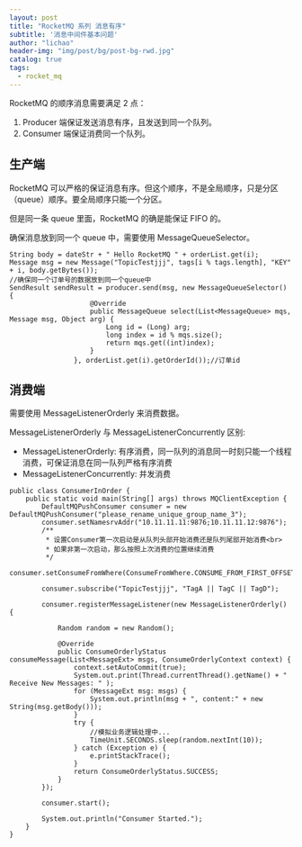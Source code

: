 ```yaml
---
layout: post
title: "RocketMQ 系列 消息有序"
subtitle: '消息中间件基本问题'
author: "lichao"
header-img: "img/post/bg/post-bg-rwd.jpg"
catalog: true
tags:
  - rocket_mq
---
```


RocketMQ 的顺序消息需要满足 2 点：

1. Producer 端保证发送消息有序，且发送到同一个队列。
2. Consumer 端保证消费同一个队列。

 

## 生产端

RocketMQ 可以严格的保证消息有序。但这个顺序，不是全局顺序，只是分区（queue）顺序。要全局顺序只能一个分区。

但是同一条 queue 里面，RocketMQ 的确是能保证 FIFO 的。

确保消息放到同一个 queue 中，需要使用 MessageQueueSelector。

```
String body = dateStr + " Hello RocketMQ " + orderList.get(i);
Message msg = new Message("TopicTestjjj", tags[i % tags.length], "KEY" + i, body.getBytes());
//确保同一个订单号的数据放到同一个queue中
SendResult sendResult = producer.send(msg, new MessageQueueSelector() {
                    @Override
                    public MessageQueue select(List<MessageQueue> mqs, Message msg, Object arg) {
                        Long id = (Long) arg;
                        long index = id % mqs.size();
                        return mqs.get((int)index);
                    }
                }, orderList.get(i).getOrderId());//订单id

```

## 消费端

需要使用 MessageListenerOrderly 来消费数据。

MessageListenerOrderly 与 MessageListenerConcurrently 区别:
* MessageListenerOrderly: 有序消费，同一队列的消息同一时刻只能一个线程消费，可保证消息在同一队列严格有序消费  
* MessageListenerConcurrently: 并发消费

```
public class ConsumerInOrder {
    public static void main(String[] args) throws MQClientException {
        DefaultMQPushConsumer consumer = new DefaultMQPushConsumer("please_rename_unique_group_name_3");
        consumer.setNamesrvAddr("10.11.11.11:9876;10.11.11.12:9876");
        /**
         * 设置Consumer第一次启动是从队列头部开始消费还是队列尾部开始消费<br>
         * 如果非第一次启动，那么按照上次消费的位置继续消费
         */
        consumer.setConsumeFromWhere(ConsumeFromWhere.CONSUME_FROM_FIRST_OFFSET);
 
        consumer.subscribe("TopicTestjjj", "TagA || TagC || TagD");
 
        consumer.registerMessageListener(new MessageListenerOrderly() {
 
            Random random = new Random();
 
            @Override
            public ConsumeOrderlyStatus consumeMessage(List<MessageExt> msgs, ConsumeOrderlyContext context) {
                context.setAutoCommit(true);
                System.out.print(Thread.currentThread().getName() + " Receive New Messages: " );
                for (MessageExt msg: msgs) {
                    System.out.println(msg + ", content:" + new String(msg.getBody()));
                }
                try {
                    //模拟业务逻辑处理中...
                    TimeUnit.SECONDS.sleep(random.nextInt(10));
                } catch (Exception e) {
                    e.printStackTrace();
                }
                return ConsumeOrderlyStatus.SUCCESS;
            }
        });
 
        consumer.start();
 
        System.out.println("Consumer Started.");
    }
}
```